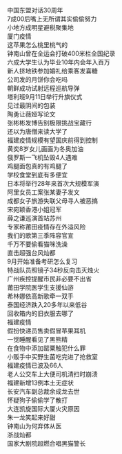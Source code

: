 中国东盟对话30周年  
7成00后嘴上无所谓其实偷偷努力  
小地方成明星避税聚集地  
厦门疫情  
这苹果怎么桃里桃气的  
钟南山曾在全运会打破400米栏全国纪录  
六成大学生认为毕业10年内会年入百万  
新人挤地铁参加婚礼给乘客发喜糖  
公司发的月饼你会吃吗  
朝鲜成功试射远程巡航导弹  
塔利班9月11日举行升旗仪式  
见过最阴间的包装  
陶勇让薇娅写论文  
张彬彬发博告别极限挑战宝藏行  
还以为唐僧来读大学了  
福建疫情规模有望国庆前得到控制  
黄奕8岁女儿画画为冬奥加油  
俄罗斯一飞机坠毁4人遇难  
鸡腿面包真的有鸡腿了  
学校食堂到底有多便宜  
日本将举行28年来首次大规模军演  
阿里女员工案张某妻子发文  
成都女子旅游失联父母寻人被恶搞  
宋宛颖香港小姐冠军  
薛之谦巡演首站苏州  
专家称莆田疫情存在外溢风险  
我们的歌第三季阵容官宣  
千万不要偷看猫咪洗澡  
直击超强台风灿都  
9月开始准备考研怎么复习  
特战队员照镜子34秒反向击灭烛火  
广州疾控提醒市民非必要不出省  
莆田学院医学生支援仙游  
希林娜依高新歌牵一双手  
泰国经济跌入20多年以来低谷  
回收箱内的旧衣服去哪了  
福建疫情  
假扮快递员售卖假冒苹果耳机  
一觉睡醒看见了黑熊精  
在食物中添加罂粟触犯什么罪  
小贩手中买野生菌吃完进了抢救室  
福建疫情已波及66人  
老人公交车上大便司机清扫时崩溃  
福建新增13例本土无症状  
长安汽车副总裁余成龙去世  
怀疑狗子偷偷学了散打  
大连凯旋国际大厦火灾原因  
朱一龙笑起来好甜  
钟南山为何弃体从医  
浙战灿都  
国家大剧院超燃合唱黑猫警长  
